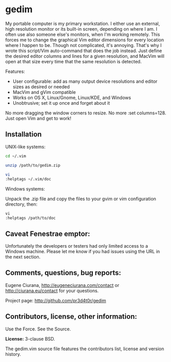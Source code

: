 gedim
=====

My portable computer is my primary workstation. I either use an external, high resolution monitor or its built-in screen, depending on where I am. I often use also someone else's monitors, when I'm working remotely. This forces me to change the graphical Vim editor dimensions for every location where I happen to be. Though not complicated, it's annoying. That's why I wrote this script/Vim auto-command that does the job instead. Just define the desired editor columns and lines for a given resolution, and MacVim will open at that size every time that the same resolution is detected.

Features:

* User configurable: add as many output device resolutions and editor sizes as desired or needed
* MacVim and gVim compatible
* Works on OS X, Linux/Gnome, Linux/KDE, and Windows
* Unobtrusive; set it up once and forget about it

No more dragging the window corners to resize. No more :set columns=128. Just open Vim and get to work!


Installation
------------

UNIX-like systems:

``` bash
cd ~/.vim

unzip /path/to/gedim.zip

vi
:helptags ~/.vim/doc
```

Windows systems:

Unpack the .zip file and copy the files to your
gvim or vim configuration directory, then:

```
vi
:helptags /path/to/doc
```


Caveat Fenestrae emptor:
------------------------
Unfortunately the developers or testers had only limited access to a Windows
machine.  Please let me know if you had issues using the URL in the next
section.


Comments, questions, bug reports:
---------------------------------

Eugene Ciurana, http://eugeneciurana.com/contact or http://ciurana.eu/contact
for your questions.

Project page:  http://github.com/pr3d4t0r/gedim


Contributors, license, other information:
-----------------------------------------
Use the Force.  See the Source.

**License:** 3-clause BSD.

The gedim.vim source file features the contributors list, license and
version history. 

